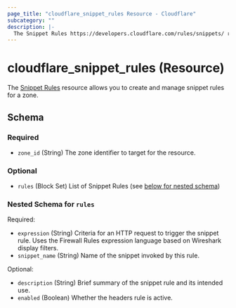 ```yaml
---
page_title: "cloudflare_snippet_rules Resource - Cloudflare"
subcategory: ""
description: |-
  The Snippet Rules https://developers.cloudflare.com/rules/snippets/ resource allows you to create and manage snippet rules for a zone.
---
```


# cloudflare_snippet_rules (Resource)

The [Snippet Rules](https://developers.cloudflare.com/rules/snippets/) resource allows you to create and manage snippet rules for a zone.


<!-- schema generated by tfplugindocs -->
## Schema

### Required

- `zone_id` (String) The zone identifier to target for the resource.

### Optional

- `rules` (Block Set) List of Snippet Rules (see [below for nested schema](#nestedblock--rules))

<a id="nestedblock--rules"></a>
### Nested Schema for `rules`

Required:

- `expression` (String) Criteria for an HTTP request to trigger the snippet rule. Uses the Firewall Rules expression language based on Wireshark display filters.
- `snippet_name` (String) Name of the snippet invoked by this rule.

Optional:

- `description` (String) Brief summary of the snippet rule and its intended use.
- `enabled` (Boolean) Whether the headers rule is active.


